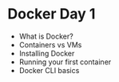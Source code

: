 # Docker Day 1

- What is Docker?
- Containers vs VMs
- Installing Docker
- Running your first container
- Docker CLI basics
